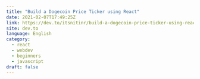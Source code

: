 ```yaml
---
title: "Build a Dogecoin Price Ticker using React"
date: 2021-02-07T17:49:25Z
link: https://dev.to/itsnitinr/build-a-dogecoin-price-ticker-using-react-54o0?utm_medium=RSS&utm_source=news.12bit.vn
site: dev.to
language: English
category:
  - react
  - webdev
  - beginners
  - javascript
draft: false
---
```

